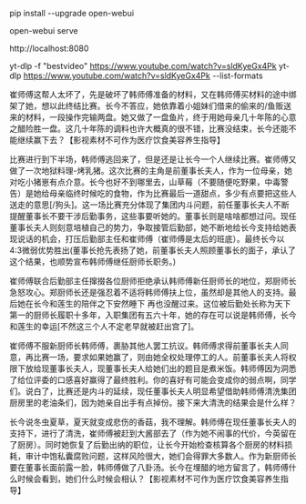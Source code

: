 
pip install --upgrade open-webui 

open-webui serve

http://localhost:8080







yt-dlp -f "bestvideo" https://www.youtube.com/watch?v=sldKyeGx4Pk
yt-dlp https://www.youtube.com/watch?v=sldKyeGx4Pk --list-formats








崔师傅这帮人太坏了，先是破坏了韩师傅准备的材料，又在韩师傅买材料的途中绑架了她，想以此终结比赛。长今不答应，她依靠着小姐妹们借来的偷来的/鱼贩送来的材料，一段操作完输两盘。她又做了一盘鱼片，终于用她母亲几十年陈的心意之醋险胜一盘。这几十年陈的调料也许大概真的很不错，比赛没结束，长今还能不能继续赢下去？【影视素材不可作为医疗饮食美容养生指导】


比赛进行到下半场，韩师傅逃回来了，但是还是让长今一个人继续比赛。崔师傅又做了一次地狱料理-烤乳猪。这次比赛的主角是前董事长夫人，作为一位母亲，她对吃小猪崽有点介意。长今也好不到哪里去，山草莓（不要随便吃野果，中毒警告）是她给母亲临终时候吃的食物，作为比赛最后一道甜点，多少有点要把这些人送走的意思[/狗头]。这一场比赛充分体现了集团内斗问题，前任董事长夫人不断提醒董事长不要干涉后勤事务，这些事要听她的。董事长则是啥啥都想过问。现任董事长夫人则刻意培植自己的势力，争取接管后勤部，她不断地给长今支持给她表现说话的机会，打压后勤部主任和崔师傅（崔师傅是太后的班底）。最终长今以4:3微弱优势胜出(董事长抢先表扬了她，前董事长夫人照顾董事长的面子，承认了这个结果，也顺势宣布韩师傅继任厨师长职务。) 


崔师傅联合后勤部主任撺掇各位厨师拒绝承认韩师傅新任厨师长的地位，郑厨师长急怒攻心。郑厨师长还是强忍着不适将韩师傅扶上位，虽然却是其他人的支持。最后她在长今和莲生的陪伴之下安然睡下 再也没醒过来。这位被后勤处长称为天下第一的厨师长履职十多年，入职集团有五六十年，她的存在可以说是韩师傅，长今和莲生的幸运[不然这三个人不定老早就被赶出宫了]。

崔师傅不服新厨师长韩师傅，裹胁其他人罢工抗议。韩师傅求得前董事长夫人同意，再比赛一场，要求如果她赢了，则由她全权处理停工的人。前董事长夫人将权限下放给现董事长夫人，现董事长夫人给她们出的题目是煮米饭。韩师傅因为洞悉了给位评委的口感喜好赢得了最终胜利。你的喜好有可能会变成你的弱点啊，同学们。说白了，比赛还是内斗的延续，现任董事长夫人明显希望借助韩师傅清洗集团厨房里的老油条们，因为她亲自出手有点掉份。接下来大清洗的结果会是什么样？

长今说冬虫夏草，夏天就变成悲伤的香菇，我不理解。韩师傅在现任董事长夫人的支持下，进行了清洗，崔师傅被赶到大酱部去了（作为她不闹事的代价，今英留在了厨房）。同时她恢复了后勤出纳的职位，让长今开始检查核算各个厨房的材料损耗，审计中饱私囊腐败问题，这样风险很大，她们会得罪大多数人。作为新厨师长要在董事长面前露一脸，韩师傅做了八卦汤。长今在埋醋的地方留言了，韩师傅什么时候会看到，她们什么时候会相认？【影视素材不可作为医疗饮食美容养生指导】